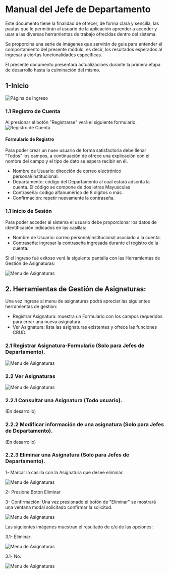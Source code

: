 # Manual del Jefe de Departamento

Este documento tiene la finalidad de ofrecer, de forma clara y sencilla, las pautas que le permitirán al usuario de la aplicación 
aprender a acceder y usar a las diversas herramientas de trabajo ofrecidas dentro del sistema. 

Se proporcina una serie de imágenes que servirán de guia para entender el comportamiento del presente módulo, es decir, los resultados
esperados al ingresar a ciertas funcionalidades específicas. 

El presente documento presentará actualizacines durante la primera etapa de desarrollo hasta la culminación del mismo.

## 1-Inicio

![Página de Ingreso](imagenes/usuarios_Inicio_login.jpg "Página de ingreso a cuenta")

### 1.1 Registro de Cuenta
  Al presionar el botón "Registrarse" verá el siguiente formulario.
![Registro de Cuenta](imagenes/usuarios_login_registrar_datos.png "Página de registro de cuenta")
  
 #### Formulario de Registro
 Para poder crear un nuev usuario de forma satisfactoria debe llenar "Todos" los campos, a continuación de ofrece una explicación con el nombre del campo y el tipo de dato se espera recibir en él.
 
 - Nombre de Usuario: dirección de correo electrónico personal/institucional.
 - Departamento: código del Departamento al cual estará adscrita la cuenta. El código se compone de dos letras Mayusculas 
 - Contraseña: codigo alfanumérico de 8 dígitos o más.
 - Confirmación: repetir nuevamente la contraseña.


### 1.1 Inicio de Sesión

Para poder acceder al sistema el usuario debe proporcionar los datos de identificación indicados en las casillas:

  - Nombre de Usuario: correo personal/institucional asociado a la cuenta.
  - Contraseña: ingresar la contraseña ingresada durante el registro de la cuenta.

  Si el ingreso fué exitoso verá la siguiente pantalla con las Herramientas de Gestión de Asignaturas:
  
  ![Menu de Asignaturas](imagenes/jefeDepartamento__pagina_principal.png "Menu de funcionalidades sobre módulo de Asignaturas")

## 2. Herramientas de Gestión de Asignaturas:
Una vez ingrese al menu de asignaturas podrá apreciar las siguientes herramientas de gestion:

  - Registrar Asignatura: muestra un Formulario con los campos requeridos para crear una nueva asignatura.
  - Ver Asignatura: lista las asignaturas existentes y ofrece las funciones CRUD.
  
### 2.1 Registrar Asignatura-Formulario (Solo para Jefes de Departamento).

  ![Menu de Asignaturas](imagenes/jefeDepartamento__Asignaturas_registrarAsignatura.png "Formulario para agregar nueva Asignatura")


### 2.2 Ver Asignaturas

![Menu de Asignaturas](imagenes/jefeDepartamento__Asignaturas_verAsignatura.png "listado de Asignaturas")

### 2.2.1 Consultar una Asignatura (Todo usuario).
(En desarrollo)
### 2.2.2 Modificar información de una asignatura (Solo para Jefes de Departamento).
(En desarrollo)
### 2.2.3 Eliminar una Asignatura (Solo para Jefes de Departamento).

1- Marcar la casilla con la Asignatura que desee eliminar.

![Menu de Asignaturas](imagenes/jefeDepartamento__Asignaturas_verAsignatura_marcarAsignatura.png "listado de Asignaturas")

2- Presione Boton Eliminar

3- Confirmación:
  Una vez presionado el botón de "Eliminar" se mostrará una ventana modal solicitado confirmar la solicitud.

  ![Menu de Asignaturas](imagenes/jefeDepartamento__Asignaturas_verAsignatura_eliminar_confirmacion.png "Modal solicitando confirmación")

Las siguientes imágenes muestran el resultado de c/u de las opciones:

  3.1- Eliminar:
 
  ![Menu de Asignaturas](imagenes/jefeDepartamento__Asignaturas_verAsignaturaActualizado.png "listado de Asignaturas") 
  
  3.1- No:

  ![Menu de Asignaturas](imagenes/jefeDepartamento__Asignaturas_verAsignatura.png "listado de Asignaturas")
